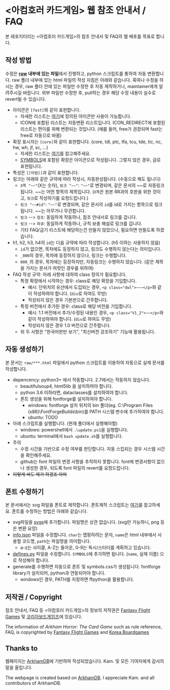 # <아컴호러 카드게임> 웹 참조 안내서 / FAQ

본 레포지터리는 <아컴호러 카드게임>의 참조 안내서 및 FAQ의 웹 배포를 목표로 합니다.

## 작성 방법

수정은 **[raw](raw) 내부에 있는 파일**에서 진행하고, python 스크립트를 통하여 자동 변환합니다. raw 폴더 내부에 있는 html 파일의 작성 지침은 아래와 같습니다. 혹여나 수정을 하시는 경우, raw 폴더 안에 있는 파일만 수정한 후 자동 제작하거나, maintainer에게 알려주시길 바랍니다. 외부 파일만 수정한 후, pull하는 경우 해당 수정 내용이 실수로 revert될 수 있습니다.

* 아이콘은 `[fast]`와 같이 표현합니다.
  * 자세한 리스트는 [여기](html_generator/defines.py#L6)에 정의된 아이콘만 사용이 가능합니다.
  * ICON에 포함된 리스트는 자동변환 리스트입니다. ICON_REDIRECT에 포함된 리스트는 편이를 위해 변환되는 것입니다. (예를 들어, free가 권장되며 fast는 free로 자동으로 바뀜)
* 확장 표시자는 `[core]`와 같이 표현합니다. (core, tdl, ptc, tfa, tcu, tde, tic, nc, hw, wh, jf, sc, ...)
  * 자세한 리스트는 [여기](html_generator/defines.py#L43)를 참고해주세요.
  * [SYMBOLS](html_generator/defines.py#29)에 포함된 확장은 아이콘으로 작성됩니다. 그렇지 않은 경우, 글로 표현됩니다.
* 특성은 `[[마법]]`과 같이 표현합니다.
* 링크는 아래와 같은 규약에 따라 작성시, 자동완성됩니다. (수동으로 해도 됩니다)
  * `X쪽 "~~"`(X는 숫자), `링크 "~~"`: `"~~"`로 변경되며, 같은 문서의 ~~로 자동링크됩니다. ~~는 어떤 항목의 제목입니다. (`X쪽`은 원본 RR과의 호완을 위한 것이고, `링크`로 작성하기를 요청드립니다.)
  * `링크 "~~#id"`: `"~~"`로 변경되며, 같은 문서의 `id`를 id로 가지는 항목으로 링크됩니다. ~~는 아무거나 무관합니다.
  * `링크` --> `참조`: 동일하게 작동하나, 참조 안내서로 링크를 겁니다.
  * `링크` --> `파큐`: 동일하게 작동하나, 규칙 보충 해설로 링크를 겁니다.
  * 기타 FAQ/금기 리스트에 해당하는건 만들지 않았으나, 필요하면 만들도록 하겠습니다.
* h1, h2, h3, h4의 `id`는 다음 규약에 따라 작성합니다. (h5 이하는 사용하지 않음)
  * `id`가 없으면, 목차에도 등장하지 않고, 링크도 수행하지 않는다는 의미입니다.
  * `_000`의 경우, 목차에 등장하지 않으나, 링크는 수행합니다.
  * `000_`의 경우, 목차에는 등장하지만, 자동링크는 수행하지 않습니다. (같은 제목을 가지는 문서가 여럿인 경우를 위하여)
* FAQ 작성 규약: 아래 사항에 대하여 class 정의가 필요합니다.
  * 특정 확장에서 시작하는 경우: class로 해당 확장을 기입합니다.
    * 예시: 던위치의 유산에서 도입되는 경우, `<p class="dwl">~~~</p>`와 같이 작성하여야 합니다. (`div`로 하여도 무방)
    * 작성되지 않은 경우 기본판으로 간주합니다.
  * 특정 버전에서 추가된 경우: class로 해당 버전을 기입합니다.
    * 예시: 1.1 버전에서 추가/수정된 내용인 경우, `<p class="V1_2">~~</p>`와 같이 작성하여야 합니다. (`div`로 하여도 무방)
    * 작성되지 않은 경우 1.0 버전으로 간주합니다.
  * 위 두 사항은 "한국어판만 보기", "최신버전 강조하기" 기능에 활용됩니다.

## 자동 생성하기

본 문서는 `raw/***.html` 파일에서 python 스크립트를 이용하여 자동으로 실제 문서를 작성합니다.
  * depencency: python3+ 에서 작동합니다. 2.7에서는 작동하지 않습니다.
    * beautifulsoup4, html5lib 을 설치하여야 합니다.
    * python 3.6 이하라면, dataclasses를 설치하여야 합니다.
    * 폰트 생성을 위해 fontforge를 설치하여야 합니다.
      * windows: fontforge 설치 위치의 bin 폴더(eg. C:\Program Files (x86)\FontForgeBuilds\bin)를 PATH 시스템 변수에 추가하여야 합니다.
      * ubuntu: TODO
  * 아래 스크립트를 실행합니다. (현재 폴더에서 실행해야함)
    * windows: powershell에서 `.\update.ps1`을 실행합니다.
    * ubuntu: terminal에서 `bash update.sh`를 실행합니다.
  * 주의
    * 수정 시간을 기반으로 수정 여부를 판단합니다. 자동 스킵되는 경우 시스템 시간을 확인해주세요.
    * github는 font 파일의 변경 사항을 추적하지 못합니다. font에 변경사항이 없으나 생성한 경우, 되도록 font 파일의 revert를 요청드립니다.
  * ~~이렇게 써도 제가 하겠죠 아마~~
    
## 폰트 수정하기

본 문서에서는 svg 파일을 폰트로 제작합니다. 폰트제작 스크립트는 [여기](generate_icon.py)를 참고하세요. 폰트를 수정하는 방법은 아래와 같습니다.

 * svg파일을 [svgs](svgs)에 추가합니다. 파일명은 상관 없습니다. (svg만 가능하니, png 등은 변환 요망)
 * [info.json](svgs/info.json) 파일을 수정합니다. `char`는 맵핑하려는 문자, `name`은 html 내부에서 사용할 코드명, `path`는 파일명을 의미합니다.
   * a-z는 사이클, A-Z는 돌아온, 0-9는 독시/스타터를 계획하고 있습니다.
 * [defines.py](html_generator/defines.py) 파일을 수정합니다. `SYMBOLS`에 추가하면 됩니다. (`name`, 실제 이름) 으로 작성해야 합니다.
 * generate를 수행하면 자동으로 폰트 및 symbols.css가 생성됩니다. fontforge library가 설치되어, python과 연동되어야 합니다.
   * windows인 경우, PATH를 지정하면 ffpython을 활용합니다.

## 저작권 / Copyright

참조 안내서, FAQ 등 <아컴호러 카드게임>의 정보의 저작권은 [Fantasy Flight Games](https://www.fantasyflightgames.com/) 및 [코리아보드게임즈](https://www.koreaboardgames.com/)에 있습니다.

The information of *Arkham Horror: The Card Game* such as rule reference, FAQ, is copyrighted by [Fantasy Flight Games](https://www.fantasyflightgames.com/) and [Korea Boardgames](https://www.koreaboardgames.com/_eng/)

## Thanks to

웹페이지는 [ArkhamDB](https://github.com/Kamalisk/arkhamdb)에 기반하여 작성되었습니다. Kam. 및 모든 기여자에게 감사의 말을 올립니다.

The webpage is created based on [ArkhamDB](https://github.com/Kamalisk/arkhamdb). I appreciate Kam. and all contributors of ArkhamDB.

